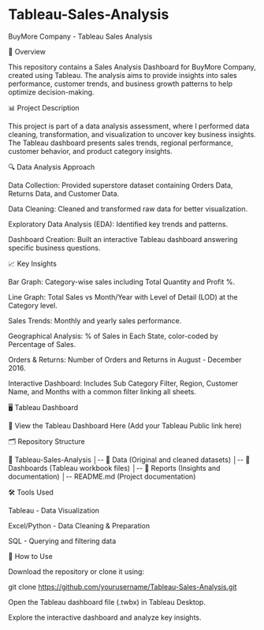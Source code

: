 # Tableau-Sales-Analysis

BuyMore Company - Tableau Sales Analysis

📌 Overview

This repository contains a Sales Analysis Dashboard for BuyMore Company, created using Tableau. The analysis aims to provide insights into sales performance, customer trends, and business growth patterns to help optimize decision-making.

📊 Project Description

This project is part of a data analysis assessment, where I performed data cleaning, transformation, and visualization to uncover key business insights. The Tableau dashboard presents sales trends, regional performance, customer behavior, and product category insights.

🔍 Data Analysis Approach

Data Collection: Provided superstore dataset containing Orders Data, Returns Data, and Customer Data.

Data Cleaning: Cleaned and transformed raw data for better visualization.

Exploratory Data Analysis (EDA): Identified key trends and patterns.

Dashboard Creation: Built an interactive Tableau dashboard answering specific business questions.

📈 Key Insights

Bar Graph: Category-wise sales including Total Quantity and Profit %.

Line Graph: Total Sales vs Month/Year with Level of Detail (LOD) at the Category level.

Sales Trends: Monthly and yearly sales performance.

Geographical Analysis: % of Sales in Each State, color-coded by Percentage of Sales.

Orders & Returns: Number of Orders and Returns in August - December 2016.

Interactive Dashboard: Includes Sub Category Filter, Region, Customer Name, and Months with a common filter linking all sheets.

🖥️ Tableau Dashboard

📌 View the Tableau Dashboard Here (Add your Tableau Public link here)

🗂️ Repository Structure

📂 Tableau-Sales-Analysis
│-- 📁 Data (Original and cleaned datasets)
│-- 📁 Dashboards (Tableau workbook files)
│-- 📁 Reports (Insights and documentation)
│-- README.md (Project documentation)

🛠 Tools Used

Tableau - Data Visualization

Excel/Python - Data Cleaning & Preparation

SQL - Querying and filtering data

🚀 How to Use

Download the repository or clone it using:

git clone https://github.com/yourusername/Tableau-Sales-Analysis.git

Open the Tableau dashboard file (.twbx) in Tableau Desktop.

Explore the interactive dashboard and analyze key insights.
